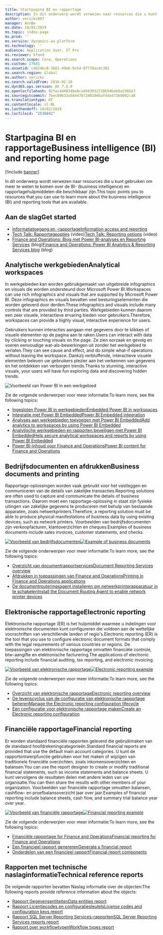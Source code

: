 ```yaml
---
title: Startpagina BI en rapportage
description: In dit onderwerp wordt verwezen naar resources die u kunt gebruiken om meer te weten te komen over de BI- en rapportagehulpmiddelen die beschikbaar zijn.
author: sericks007
manager: AnnBe
ms.date: 10/02/2019
ms.topic: index-page
ms.prod: ''
ms.service: dynamics-ax-platform
ms.technology: ''
audience: Application User, IT Pro
ms.reviewer: kfend
ms.search.scope: Core, Operations
ms.custom: 27681
ms.assetid: c4624bc8-3661-49e6-9cb4-87778acdc302
ms.search.region: Global
ms.author: sericks
ms.search.validFrom: 2016-02-28
ms.dyn365.ops.version: AX 7.0.0
ms.openlocfilehash: 92fec444834be8ca4943932730b94beb8a1902e7
ms.sourcegitcommit: 7bec89b33a56447072d01066af4da473b8092ca8
ms.translationtype: HT
ms.contentlocale: nl-NL
ms.lasthandoff: 10/02/2019
ms.locfileid: "2536842"
---
```

# <a name="business-intelligence-bi-and-reporting-home-page"></a><span data-ttu-id="15d98-103">Startpagina BI en rapportage</span><span class="sxs-lookup"><span data-stu-id="15d98-103">Business intelligence (BI) and reporting home page</span></span>

[!include [banner](../includes/banner.md)]

<span data-ttu-id="15d98-104">In dit onderwerp wordt verwezen naar resources die u kunt gebruiken om meer te weten te komen over de BI- (business intelligence) en rapportagehulpmiddelen die beschikbaar zijn.</span><span class="sxs-lookup"><span data-stu-id="15d98-104">This topic points you to resources that you can use to learn more about the business intelligence (BI) and reporting tools that are available.</span></span>

## <a name="get-started"></a><span data-ttu-id="15d98-105">Aan de slag</span><span class="sxs-lookup"><span data-stu-id="15d98-105">Get started</span></span>
- [<span data-ttu-id="15d98-106">Informatietoegang en -rapportage</span><span class="sxs-lookup"><span data-stu-id="15d98-106">Information access and reporting</span></span>](information-access-reporting.md)
- <span data-ttu-id="15d98-107">[Tech Talk: Rapportageopties](https://www.youtube.com/watch?v=NzZONjKs5xA) (video)</span><span class="sxs-lookup"><span data-stu-id="15d98-107">[Tech Talk: Reporting options](https://www.youtube.com/watch?v=NzZONjKs5xA) (video)</span></span>
- <span data-ttu-id="15d98-108">[Finance and Operations: Blog met Power BI-analyses en Reporting Services](https://community.dynamics.com/365/financeandoperations/b/powerbianalyticsandreporting) (blog)</span><span class="sxs-lookup"><span data-stu-id="15d98-108">[Finance and Operations: Power BI Analytics & Reporting Services blog](https://community.dynamics.com/365/financeandoperations/b/powerbianalyticsandreporting) (blog)</span></span>

## <a name="analytical-workspaces"></a><span data-ttu-id="15d98-109">Analytische werkgebieden</span><span class="sxs-lookup"><span data-stu-id="15d98-109">Analytical workspaces</span></span>
<span data-ttu-id="15d98-110">In werkgebieden kan worden gebruikgemaakt van uitgebreide infographics en visuals die worden ondersteund door Microsoft Power BI.</span><span class="sxs-lookup"><span data-stu-id="15d98-110">Workspaces can use rich infographics and visuals that are supported by Microsoft Power BI.</span></span> <span data-ttu-id="15d98-111">Deze infographics en visuals bevatten veel besturingselementen die worden geleverd door derden.</span><span class="sxs-lookup"><span data-stu-id="15d98-111">These infographics and visuals include many controls that are provided by third parties.</span></span> <span data-ttu-id="15d98-112">Werkgebieden kunnen daarom een zeer visuele, interactieve ervaring bieden voor gebruikers.</span><span class="sxs-lookup"><span data-stu-id="15d98-112">Therefore, workspaces can provide a highly visual, interactive experience for users.</span></span>

<span data-ttu-id="15d98-113">Gebruikers kunnen interacties aangaan met gegevens door te klikken of visuele elementen op de pagina aan te raken.</span><span class="sxs-lookup"><span data-stu-id="15d98-113">Users can interact with data by clicking or touching visuals on the page.</span></span> <span data-ttu-id="15d98-114">Ze zien oorzaak en gevolg en voeren eenvoudige wat-als-bewerkingen uit zonder het werkgebied te verlaten.</span><span class="sxs-lookup"><span data-stu-id="15d98-114">They can see cause and effect, and do simple what-if operations without leaving the workspace.</span></span> <span data-ttu-id="15d98-115">Dankzij verbluffende, interactieve visuele elementen beleven uw gebruikers plezier aan het verkennen van gegevens en het ontdekken van verborgen trends.</span><span class="sxs-lookup"><span data-stu-id="15d98-115">Thanks to stunning, interactive visuals, your users will have fun exploring data and discovering hidden trends.</span></span>

![Voorbeeld van Power BI in een werkgebied](./media/Power-BI-in-D365-Workspace.png)

<span data-ttu-id="15d98-117">Zie de volgende onderwerpen voor meer informatie:</span><span class="sxs-lookup"><span data-stu-id="15d98-117">To learn more, see the following topics:</span></span>

- [<span data-ttu-id="15d98-118">Ingesloten Power BI in werkgebieden</span><span class="sxs-lookup"><span data-stu-id="15d98-118">Embedded Power BI in workspaces</span></span>](embed-power-bi-workspaces.md)
- [<span data-ttu-id="15d98-119">Integratie met Power BI Embedded</span><span class="sxs-lookup"><span data-stu-id="15d98-119">Power BI Embedded integration</span></span>](power-bi-embedded-integration.md)
- [<span data-ttu-id="15d98-120">Analyses aan werkgebieden toevoegen met Power BI Embedded</span><span class="sxs-lookup"><span data-stu-id="15d98-120">Add analytics to workspaces by using Power BI Embedded</span></span>](add-analytics-tab-workspaces.md)
- [<span data-ttu-id="15d98-121">Analytische werkgebieden en rapporten beveiligen met Power BI Embedded</span><span class="sxs-lookup"><span data-stu-id="15d98-121">Help secure analytical workspaces and reports by using Power BI Embedded</span></span>](secure-analytical-workspaces.md)
- [<span data-ttu-id="15d98-122">Power BI-inhoud voor Finance and Operations</span><span class="sxs-lookup"><span data-stu-id="15d98-122">Power BI content for Finance and Operations</span></span>](power-bi-home-page.md)

## <a name="business-documents-and-printing"></a><span data-ttu-id="15d98-123">Bedrijfsdocumenten en afdrukken</span><span class="sxs-lookup"><span data-stu-id="15d98-123">Business documents and printing</span></span>
<span data-ttu-id="15d98-124">Rapportage-oplossingen worden vaak gebruikt voor het vastleggen en communiceren van de details van zakelijke transacties.</span><span class="sxs-lookup"><span data-stu-id="15d98-124">Reporting solutions are often used to capture and communicate the details of business transactions.</span></span> <span data-ttu-id="15d98-125">Daarom moet een rapportage-oplossing in staat zijn fysieke uitingen van zakelijke gegevens te produceren met behulp van bestaande apparaten, zoals netwerkprinters.</span><span class="sxs-lookup"><span data-stu-id="15d98-125">Therefore, a reporting solution must be able to produce physical manifestations of business data by using existing devices, such as network printers.</span></span> <span data-ttu-id="15d98-126">Voorbeelden van bedrijfsdocumenten zijn verkoopfacturen, klantoverzichten en cheques.</span><span class="sxs-lookup"><span data-stu-id="15d98-126">Examples of business documents include sales invoices, customer statements, and checks.</span></span>

<span data-ttu-id="15d98-127">[![Voorbeeld van bedrijfsdocumenten](./media/image-of-business-documents-1024x632.png)](./media/image-of-business-documents.png)</span><span class="sxs-lookup"><span data-stu-id="15d98-127">[![Example of business documents](./media/image-of-business-documents-1024x632.png)](./media/image-of-business-documents.png)</span></span>

<span data-ttu-id="15d98-128">Zie de volgende onderwerpen voor meer informatie:</span><span class="sxs-lookup"><span data-stu-id="15d98-128">To learn more, see the following topics:</span></span>

- [<span data-ttu-id="15d98-129">Overzicht van documentrapportservices</span><span class="sxs-lookup"><span data-stu-id="15d98-129">Document Reporting Services overview</span></span>](document-reporting-services.md)
- [<span data-ttu-id="15d98-130">Afdrukken in toepassingen van Finance and Operations</span><span class="sxs-lookup"><span data-stu-id="15d98-130">Printing in Finance and Operations applications</span></span>](print-documents.md)
- [<span data-ttu-id="15d98-131">De documentrouteringsagent installeren om netwerkprinterapparatuur in te schakelen</span><span class="sxs-lookup"><span data-stu-id="15d98-131">Install the Document Routing Agent to enable network printer devices</span></span>](install-document-routing-agent.md)

## <a name="electronic-reporting"></a><span data-ttu-id="15d98-132">Elektronische rapportage</span><span class="sxs-lookup"><span data-stu-id="15d98-132">Electronic reporting</span></span>
<span data-ttu-id="15d98-133">Elektronische rapportage (ER) is het hulpmiddel waarmee u indelingen voor elektronische documenten kunt configureren die voldoen aan de wettelijke voorschriften van verschillende landen of regio's.</span><span class="sxs-lookup"><span data-stu-id="15d98-133">Electronic reporting (ER) is the tool that you use to configure electronic document formats that comply with the legal requirements of various countries or regions.</span></span> <span data-ttu-id="15d98-134">De toepassingen van elektronische rapportage omvatten financiële controle, btw-aangifte en elektronische facturering.</span><span class="sxs-lookup"><span data-stu-id="15d98-134">The applications of electronic reporting include financial auditing, tax reporting, and electronic invoicing.</span></span>

<span data-ttu-id="15d98-135">[![Voorbeeld van elektronische rapportage](./media/electronic-reporting-example.png)](./media/electronic-reporting-example.png)</span><span class="sxs-lookup"><span data-stu-id="15d98-135">[![Electronic reporting example](./media/electronic-reporting-example.png)](./media/electronic-reporting-example.png)</span></span>

<span data-ttu-id="15d98-136">Zie de volgende onderwerpen voor meer informatie:</span><span class="sxs-lookup"><span data-stu-id="15d98-136">To learn more, see the following topics:</span></span>

- [<span data-ttu-id="15d98-137">Overzicht van elektronische rapportage</span><span class="sxs-lookup"><span data-stu-id="15d98-137">Electronic reporting overview</span></span>](general-electronic-reporting.md)
- [<span data-ttu-id="15d98-138">De levenscyclus van de configuratie van elektronische rapportage beheren</span><span class="sxs-lookup"><span data-stu-id="15d98-138">Manage the Electronic reporting configuration lifecycle</span></span>](general-electronic-reporting-manage-configuration-lifecycle.md)
- [<span data-ttu-id="15d98-139">Een configuratie voor elektronische rapportage maken</span><span class="sxs-lookup"><span data-stu-id="15d98-139">Create an Electronic reporting configuration</span></span>](electronic-reporting-configuration.md)

## <a name="financial-reporting"></a><span data-ttu-id="15d98-140">Financiële rapportage</span><span class="sxs-lookup"><span data-stu-id="15d98-140">Financial reporting</span></span>
<span data-ttu-id="15d98-141">Er worden standaard financiële rapporten geleverd die gebruikmaken van de standaard hoofdrekeningcategorieën.</span><span class="sxs-lookup"><span data-stu-id="15d98-141">Standard financial reports are provided that use the default main account categories.</span></span> <span data-ttu-id="15d98-142">U kunt de rapportontwerpfunctie gebruiken voor het maken of wijzigen van traditionele financiële overzichten, zoals inkomensoverzichten en balansen.</span><span class="sxs-lookup"><span data-stu-id="15d98-142">You can use the report designer to create or modify traditional financial statements, such as income statements and balance sheets.</span></span> <span data-ttu-id="15d98-143">U kunt vervolgens de resultaten delen met andere leden van uw organisatie.</span><span class="sxs-lookup"><span data-stu-id="15d98-143">You can then share the results with other members of your organization.</span></span> <span data-ttu-id="15d98-144">Voorbeelden van financiële rapportage omvatten balansen, cashflow- en proefbalansoverzicht jaar over jaar.</span><span class="sxs-lookup"><span data-stu-id="15d98-144">Examples of financial reporting include balance sheets, cash flow, and summary trial balance year over year.</span></span>

<span data-ttu-id="15d98-145">[![Voorbeeld van financiële rapportage](./media/financial-reporting-example.png)](./media/financial-reporting-example.png)</span><span class="sxs-lookup"><span data-stu-id="15d98-145">[![Financial reporting example](./media/financial-reporting-example.png)](./media/financial-reporting-example.png)</span></span>

<span data-ttu-id="15d98-146">Zie de volgende onderwerpen voor meer informatie:</span><span class="sxs-lookup"><span data-stu-id="15d98-146">To learn more, see the following topics:</span></span>

- [<span data-ttu-id="15d98-147">Financiële rapportage for Finance and Operations</span><span class="sxs-lookup"><span data-stu-id="15d98-147">Financial reporting for Finance and Operations</span></span>](financial-reporting-intro.md)
- [<span data-ttu-id="15d98-148">Een financieel rapport genereren</span><span class="sxs-lookup"><span data-stu-id="15d98-148">Generate a financial report</span></span>](generate-financial-report.md)
- [<span data-ttu-id="15d98-149">Onderdelen van een financieel rapport</span><span class="sxs-lookup"><span data-stu-id="15d98-149">Financial report components</span></span>](financial-report-components.md)

## <a name="technical-reference-reports"></a><span data-ttu-id="15d98-150">Rapporten met technische naslaginformatie</span><span class="sxs-lookup"><span data-stu-id="15d98-150">Technical reference reports</span></span>
<span data-ttu-id="15d98-151">De volgende rapporten bevatten Naslag informatie over de objecten:</span><span class="sxs-lookup"><span data-stu-id="15d98-151">The following reports provide reference information about the objects:</span></span>

- [<span data-ttu-id="15d98-152">Rapport Gegevensentiteiten</span><span class="sxs-lookup"><span data-stu-id="15d98-152">Data entities report</span></span>](../data-entities/data-entities-report.md)
- [<span data-ttu-id="15d98-153">Rapport Licentiecodes en configuratiesleutels</span><span class="sxs-lookup"><span data-stu-id="15d98-153">License codes and configuration keys report</span></span>](../sysadmin/license-codes-configuration-keys-report.md)
- [<span data-ttu-id="15d98-154">Rapport SQL Server Reporting Services-rapporten</span><span class="sxs-lookup"><span data-stu-id="15d98-154">SQL Server Reporting Services reports report</span></span>](SSRS-report.md)
- [<span data-ttu-id="15d98-155">Rapport over workflowtypen</span><span class="sxs-lookup"><span data-stu-id="15d98-155">Workflow types report</span></span>](../../fin-ops/organization-administration/workflow-types-report.md)
